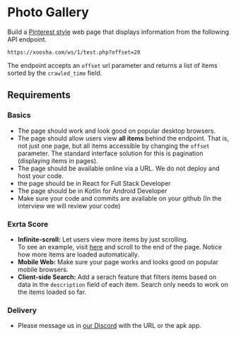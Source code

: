 # Photo Gallery

Build a [Pinterest style](https://www.pinterest.com/cabiclothing/handbags/)
web page that displays information from the following API endpoint.

    https://xoosha.com/ws/1/test.php?offset=20

The endpoint accepts an `offset` url parameter and  returns a list of items
sorted by the `crawled_time` field.

## Requirements

### Basics

- The page should work and look good on popular desktop browsers.
- The page should allow users view **all items** behind the endpoint. That is, not just one page, but all items accessible by changing the `offset` parameter. The standard interface solution for this is pagination (displaying items in pages).
- The page should be available online via a URL. We do not deploy and host your
    code.
- the page should be in React for Full Stack Developer
- The page should be in Kotlin for Android Developer
- Make sure your code and commits are available on your github (In the interview we will review your code) 


### Exrta Score

- **Infinite-scroll:** Let users view more items by just scrolling. <br />
To see an example, visit [here](https://www.pinterest.com/cabiclothing/handbags/) and scroll to the end of the page. Notice how more items are loaded automatically.
- **Mobile Web:** Make sure your page works and looks good on popular mobile browsers.
- **Client-side Search:** Add a serach feature that filters items based on data in the `description` field of each item. Search only needs to work on the items loaded so far.

### Delivery
- Please message us in [our Discord](https://discord.gg/BewM5S3e) with the URL or the apk app.

